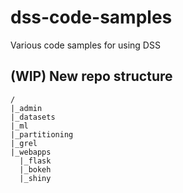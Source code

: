 # dss-code-samples
Various code samples for using DSS

## (WIP) New repo structure

```
/
|_admin
|_datasets
|_ml
|_partitioning
|_grel
|_webapps
  |_flask
  |_bokeh
  |_shiny
```



